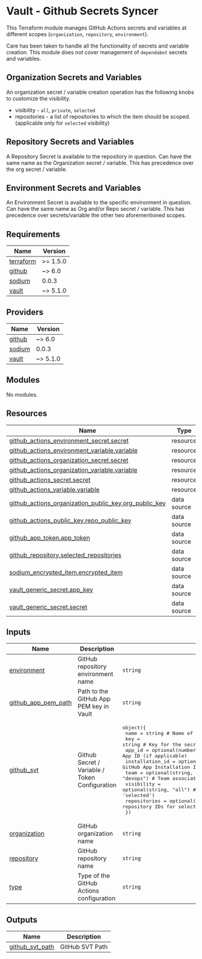 # Vault - Github Secrets Syncer

This Terraform module manages GitHub Actions secrets and variables at different scopes (`organization`, `repository`, `environment`).

Care has been taken to handle all the functionality of secrets and variable creation. This module does not cover management of `dependabot` secrets and variables.

## Organization Secrets and Variables

An organization secret / variable creation operation has the following knobs to customize the visibility.

* visibility - `all`, `private`, `selected`
* repositories - a list of repositories to which the item should be scoped. (applicable only for `selected` visibility)

## Repository Secrets and Variables

A Repository Secret is available to the repository in question. Can have the same name as the Organization secret / variable.
This has precedence over the org secret / variable.

## Environment Secrets and Variables

An Environment Secret is available to the specific environment in question. Can have the same name as Org and/or Repo secret / variable.
This has precedence over secrets/variable the other two aforementioned scopes.

<!-- BEGIN_TF_DOCS -->
## Requirements

| Name | Version |
|------|---------|
| <a name="requirement_terraform"></a> [terraform](#requirement\_terraform) | >= 1.5.0 |
| <a name="requirement_github"></a> [github](#requirement\_github) | ~> 6.0 |
| <a name="requirement_sodium"></a> [sodium](#requirement\_sodium) | 0.0.3 |
| <a name="requirement_vault"></a> [vault](#requirement\_vault) | ~> 5.1.0 |

## Providers

| Name | Version |
|------|---------|
| <a name="provider_github"></a> [github](#provider\_github) | ~> 6.0 |
| <a name="provider_sodium"></a> [sodium](#provider\_sodium) | 0.0.3 |
| <a name="provider_vault"></a> [vault](#provider\_vault) | ~> 5.1.0 |

## Modules

No modules.

## Resources

| Name | Type |
|------|------|
| [github_actions_environment_secret.secret](https://registry.terraform.io/providers/integrations/github/latest/docs/resources/actions_environment_secret) | resource |
| [github_actions_environment_variable.variable](https://registry.terraform.io/providers/integrations/github/latest/docs/resources/actions_environment_variable) | resource |
| [github_actions_organization_secret.secret](https://registry.terraform.io/providers/integrations/github/latest/docs/resources/actions_organization_secret) | resource |
| [github_actions_organization_variable.variable](https://registry.terraform.io/providers/integrations/github/latest/docs/resources/actions_organization_variable) | resource |
| [github_actions_secret.secret](https://registry.terraform.io/providers/integrations/github/latest/docs/resources/actions_secret) | resource |
| [github_actions_variable.variable](https://registry.terraform.io/providers/integrations/github/latest/docs/resources/actions_variable) | resource |
| [github_actions_organization_public_key.org_public_key](https://registry.terraform.io/providers/integrations/github/latest/docs/data-sources/actions_organization_public_key) | data source |
| [github_actions_public_key.repo_public_key](https://registry.terraform.io/providers/integrations/github/latest/docs/data-sources/actions_public_key) | data source |
| [github_app_token.app_token](https://registry.terraform.io/providers/integrations/github/latest/docs/data-sources/app_token) | data source |
| [github_repository.selected_repositories](https://registry.terraform.io/providers/integrations/github/latest/docs/data-sources/repository) | data source |
| [sodium_encrypted_item.encrypted_item](https://registry.terraform.io/providers/killmeplz/sodium/0.0.3/docs/data-sources/encrypted_item) | data source |
| [vault_generic_secret.app_key](https://registry.terraform.io/providers/hashicorp/vault/latest/docs/data-sources/generic_secret) | data source |
| [vault_generic_secret.secret](https://registry.terraform.io/providers/hashicorp/vault/latest/docs/data-sources/generic_secret) | data source |

## Inputs

| Name | Description | Type | Default | Required |
|------|-------------|------|---------|:--------:|
| <a name="input_environment"></a> [environment](#input\_environment) | GitHub repository environment name | `string` | `""` | no |
| <a name="input_github_app_pem_path"></a> [github\_app\_pem\_path](#input\_github\_app\_pem\_path) | Path to the GitHub App PEM key in Vault | `string` | `"secret/path/to/github/app/pem"` | no |
| <a name="input_github_svt"></a> [github\_svt](#input\_github\_svt) | Github Secret / Variable / Token Configuration | <pre>object({<br/>    name            = string                     # Name of the secret<br/>    key             = string                     # Key for the secret<br/>    app_id          = optional(number, 0)        # GitHub App ID (if applicable)<br/>    installation_id = optional(number, 0)        # GitHub App Installation ID (if applicable)<br/>    team            = optional(string, "devops") # Team associated with the secret<br/>    visibility      = optional(string, "all")    # Visibility of the secret (e.g., 'all', 'selected')<br/>    repositories    = optional(list(string), []) # List of repository IDs for selected visibility<br/>  })</pre> | <pre>{<br/>  "key": "vault-key-or-github-app-slug",<br/>  "name": "action_secret_token"<br/>}</pre> | no |
| <a name="input_organization"></a> [organization](#input\_organization) | GitHub organization name | `string` | `"your-org"` | no |
| <a name="input_repository"></a> [repository](#input\_repository) | GitHub repository name | `string` | `""` | no |
| <a name="input_type"></a> [type](#input\_type) | Type of the GitHub Actions configuration | `string` | `"secret"` | no |

## Outputs

| Name | Description |
|------|-------------|
| <a name="output_github_svt_path"></a> [github\_svt\_path](#output\_github\_svt\_path) | GitHub SVT Path |
<!-- END_TF_DOCS -->
